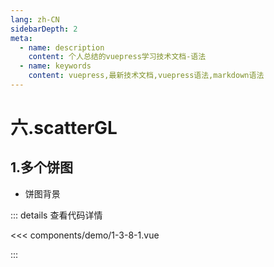 ```yaml
---
lang: zh-CN
sidebarDepth: 2
meta:
  - name: description
    content: 个人总结的vuepress学习技术文档-语法
  - name: keywords
    content: vuepress,最新技术文档,vuepress语法,markdown语法
---
```


# 六.scatterGL
## 1.多个饼图

- 饼图背景

  <Container url="/resume/?type=echarts&name=1-3-8-1.vue" />

::: details 查看代码详情

<<< components/demo/1-3-8-1.vue

:::